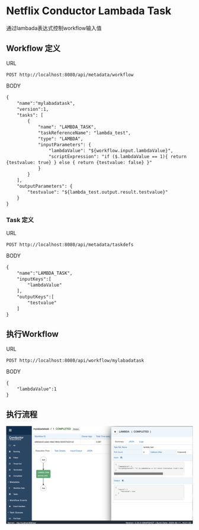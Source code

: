 # Netflix Conductor Lambada Task
通过lambada表达式控制workflow输入值

## Workflow 定义
URL
```
POST http://localhost:8080/api/metadata/workflow
```
BODY
```
{
    "name":"mylabadatask",
    "version":1,
    "tasks": [
        {
            "name": "LAMBDA_TASK",
            "taskReferenceName": "lambda_test",
            "type": "LAMBDA",
            "inputParameters": {
                "lambdaValue": "${workflow.input.lambdaValue}",
                "scriptExpression": "if ($.lambdaValue == 1){ return {testvalue: true} } else { return {testvalue: false} }"
            }
        }
    ],
    "outputParameters": {
        "testvalue": "${lambda_test.output.result.testvalue}"
    }
}
```

### Task 定义
URL
```
POST http://localhost:8080/api/metadata/taskdefs
```
BODY
```
{
    "name":"LAMBDA_TASK",
    "inputKeys":[
        "lambdaValue"
    ],
    "outputKeys":[
        "testvalue"
    ]
}
```

## 执行Workflow
URL
```
POST http://localhost:8080/api/workflow/mylabadatask
```
BODY
```
{
	"lambdaValue":1
}
```

## 执行流程
![process](./images/lambadaTask.png)